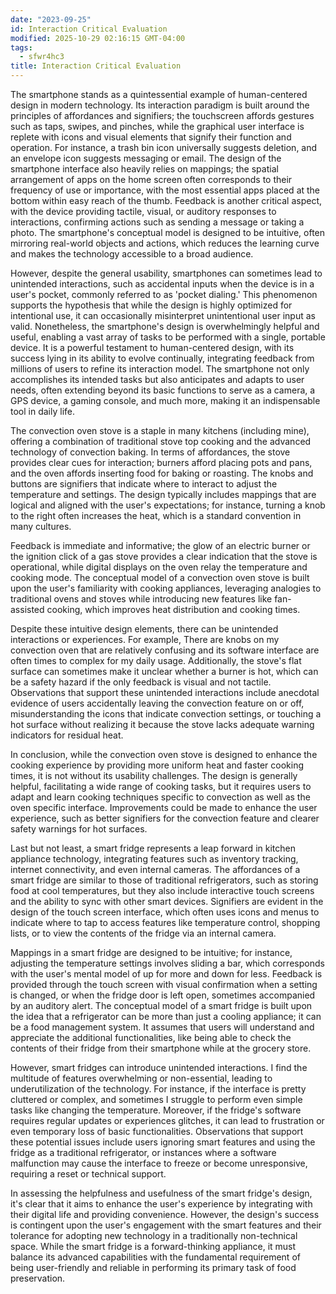 ```yaml
---
date: "2023-09-25"
id: Interaction Critical Evaluation
modified: 2025-10-29 02:16:15 GMT-04:00
tags:
  - sfwr4hc3
title: Interaction Critical Evaluation
---
```


The smartphone stands as a quintessential example of human-centered design in modern technology. Its interaction paradigm is built around the principles of affordances and signifiers; the touchscreen affords gestures such as taps, swipes, and pinches, while the graphical user interface is replete with icons and visual elements that signify their function and operation. For instance, a trash bin icon universally suggests deletion, and an envelope icon suggests messaging or email. The design of the smartphone interface also heavily relies on mappings; the spatial arrangement of apps on the home screen often corresponds to their frequency of use or importance, with the most essential apps placed at the bottom within easy reach of the thumb. Feedback is another critical aspect, with the device providing tactile, visual, or auditory responses to interactions, confirming actions such as sending a message or taking a photo. The smartphone's conceptual model is designed to be intuitive, often mirroring real-world objects and actions, which reduces the learning curve and makes the technology accessible to a broad audience.

However, despite the general usability, smartphones can sometimes lead to unintended interactions, such as accidental inputs when the device is in a user's pocket, commonly referred to as 'pocket dialing.' This phenomenon supports the hypothesis that while the design is highly optimized for intentional use, it can occasionally misinterpret unintentional user input as valid. Nonetheless, the smartphone's design is overwhelmingly helpful and useful, enabling a vast array of tasks to be performed with a single, portable device. It is a powerful testament to human-centered design, with its success lying in its ability to evolve continually, integrating feedback from millions of users to refine its interaction model. The smartphone not only accomplishes its intended tasks but also anticipates and adapts to user needs, often extending beyond its basic functions to serve as a camera, a GPS device, a gaming console, and much more, making it an indispensable tool in daily life.

The convection oven stove is a staple in many kitchens (including mine), offering a combination of traditional stove top cooking and the advanced technology of convection baking. In terms of affordances, the stove provides clear cues for interaction; burners afford placing pots and pans, and the oven affords inserting food for baking or roasting. The knobs and buttons are signifiers that indicate where to interact to adjust the temperature and settings. The design typically includes mappings that are logical and aligned with the user's expectations; for instance, turning a knob to the right often increases the heat, which is a standard convention in many cultures.

Feedback is immediate and informative; the glow of an electric burner or the ignition click of a gas stove provides a clear indication that the stove is operational, while digital displays on the oven relay the temperature and cooking mode. The conceptual model of a convection oven stove is built upon the user's familiarity with cooking appliances, leveraging analogies to traditional ovens and stoves while introducing new features like fan-assisted cooking, which improves heat distribution and cooking times.

Despite these intuitive design elements, there can be unintended interactions or experiences. For example, There are knobs on my convection oven that are relatively confusing and its software interface are often times to complex for my daily usage. Additionally, the stove's flat surface can sometimes make it unclear whether a burner is hot, which can be a safety hazard if the only feedback is visual and not tactile. Observations that support these unintended interactions include anecdotal evidence of users accidentally leaving the convection feature on or off, misunderstanding the icons that indicate convection settings, or touching a hot surface without realizing it because the stove lacks adequate warning indicators for residual heat.

In conclusion, while the convection oven stove is designed to enhance the cooking experience by providing more uniform heat and faster cooking times, it is not without its usability challenges. The design is generally helpful, facilitating a wide range of cooking tasks, but it requires users to adapt and learn cooking techniques specific to convection as well as the oven specific interface. Improvements could be made to enhance the user experience, such as better signifiers for the convection feature and clearer safety warnings for hot surfaces.

Last but not least, a smart fridge represents a leap forward in kitchen appliance technology, integrating features such as inventory tracking, internet connectivity, and even internal cameras. The affordances of a smart fridge are similar to those of traditional refrigerators, such as storing food at cool temperatures, but they also include interactive touch screens and the ability to sync with other smart devices. Signifiers are evident in the design of the touch screen interface, which often uses icons and menus to indicate where to tap to access features like temperature control, shopping lists, or to view the contents of the fridge via an internal camera.

Mappings in a smart fridge are designed to be intuitive; for instance, adjusting the temperature settings involves sliding a bar, which corresponds with the user's mental model of up for more and down for less. Feedback is provided through the touch screen with visual confirmation when a setting is changed, or when the fridge door is left open, sometimes accompanied by an auditory alert. The conceptual model of a smart fridge is built upon the idea that a refrigerator can be more than just a cooling appliance; it can be a food management system. It assumes that users will understand and appreciate the additional functionalities, like being able to check the contents of their fridge from their smartphone while at the grocery store.

However, smart fridges can introduce unintended interactions. I find the multitude of features overwhelming or non-essential, leading to underutilization of the technology. For instance, if the interface is pretty cluttered or complex, and sometimes I struggle to perform even simple tasks like changing the temperature. Moreover, if the fridge's software requires regular updates or experiences glitches, it can lead to frustration or even temporary loss of basic functionalities. Observations that support these potential issues include users ignoring smart features and using the fridge as a traditional refrigerator, or instances where a software malfunction may cause the interface to freeze or become unresponsive, requiring a reset or technical support.

In assessing the helpfulness and usefulness of the smart fridge's design, it's clear that it aims to enhance the user's experience by integrating with their digital life and providing convenience. However, the design's success is contingent upon the user's engagement with the smart features and their tolerance for adopting new technology in a traditionally non-technical space. While the smart fridge is a forward-thinking appliance, it must balance its advanced capabilities with the fundamental requirement of being user-friendly and reliable in performing its primary task of food preservation.
